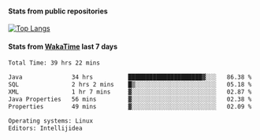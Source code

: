 #### Stats from public repositories

[![Top Langs](https://github-readme-stats.vercel.app/api/top-langs/?username=hyoghurt&layout=compact&exclude_repo=multiserver,docker_compose&langs_count=6)](https://github.com/anuraghazra/github-readme-stats)

#### Stats from [WakaTime](https://wakatime.com/@hyoghurt) last 7 days
<!--START_SECTION:waka-->

```txt
Total Time: 39 hrs 22 mins

Java              34 hrs          █████████████████████▓░░░   86.38 %
SQL               2 hrs 2 mins    █▒░░░░░░░░░░░░░░░░░░░░░░░   05.18 %
XML               1 hr 7 mins     ▓░░░░░░░░░░░░░░░░░░░░░░░░   02.87 %
Java Properties   56 mins         ▓░░░░░░░░░░░░░░░░░░░░░░░░   02.38 %
Properties        49 mins         ▓░░░░░░░░░░░░░░░░░░░░░░░░   02.09 %

Operating systems: Linux
Editors: Intellijidea
```

<!--END_SECTION:waka-->
